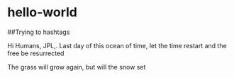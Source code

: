 # hello-world


##Trying to hashtags

Hi Humans, 
JPL,. Last day of this ocean of time, let the time restart and the free be resurrected

The grass will grow again, but will the snow set
